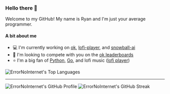 ### Hello there 👋
Welcome to my GitHub! My name is Ryan and I'm just your average programmer.

#### A bit about me
- 💻 I'm currently working on [ok](https://github.com/ErrorNoInternet/ok), [lofi-player](https://github.com/ErrorNoInternet/lofi-player), and [snowball-ai](https://github.com/ErrorNoInternet/snowball-ai)
- 🤝 I'm looking to compete with you on the [ok leaderboards](https://github.com/ErrorNoInternet/ok)
- ⭐ I'm a big fan of [Python](https://python.org), [Go](https://golang.org), and lofi music ([lofi player](https://github.com/ErrorNoInternet/lofi-player))

![ErrorNoInternet's Top Languages](https://github-readme-stats.vercel.app/api/top-langs/?username=ErrorNoInternet&hide=makefile&title_color=bbbbbb&icon_color=bbbbbb&text_color=bbbbbb&bg_color=333333&layout=compact)

--------------

![ErrorNoInternet's GitHub Profile](https://github-readme-stats.vercel.app/api?username=ErrorNoInternet&show_icons=true&title_color=bbbbbb&icon_color=bbbbbb&text_color=bbbbbb&bg_color=333333&include_all_commits=true&hide_border=true)
![ErrorNoInternet's GitHub Streak](http://github-readme-streak-stats.herokuapp.com?user=ErrorNoInternet&background=333333&sideLabels=ADADAD&dates=ADADAD&currStreakNum=D8D8D8&sideNums=D8D8D8&fire=DD6A00&ring=DD6A00&currStreakLabel=DD6A00&hide_border=true)
